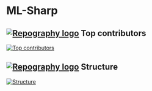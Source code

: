 # ML-Sharp



## [![Repography logo](https://images.repography.com/logo.svg)](https://repography.com)  Top contributors
[![Top contributors](https://images.repography.com/26015867/xin-pu/ML-Sharp/top-contributors/cbd147ff7d7714b2a2514c831d1c4e44_table.svg)](https://github.com/xin-pu/ML-Sharp/graphs/contributors)


## [![Repography logo](https://images.repography.com/logo.svg)](https://repography.com)  Structure
[![Structure](https://images.repography.com/26015867/xin-pu/ML-Sharp/structure/83149b229e6786964d15d69f2620e650_table.svg)](https://github.com/xin-pu/ML-Sharp)

